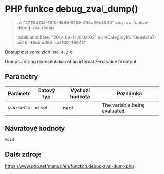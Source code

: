PHP funkce debug_zval_dump()
============================

> id: "5726d255-19f6-4989-9120-51f4c20d3944"
> slug:
> 	cs: funkce-debug-zval-dump
>
> publicationDate: "2019-09-11 10:04:03"
> mainCategoryId: "0eeab3a7-a54b-46db-a253-ca6100145648"

Dostupnost ve verzích: `PHP 4.2.0`

Dumps a string representation of an internal zend value to output


Parametry
--------------

| Parametr | Datový typ | Výchozí hodnota | Poznámka |
|-----|-----|-----|-----|
| `$variable` | `mixed` | *není* | The variable being evaluated. |


Návratové hodnoty
----------------

`void`



Další zdroje
------------

https://www.php.net/manual/en/function.debug-zval-dump.php
